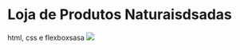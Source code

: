 # Loja de Produtos Naturaisdsadas

html, css e flexboxsasa
<img src="https://github.com/dieegobs/loja-de-produtos-naturais/blob/main/images/Site.png?raw=true"/>
